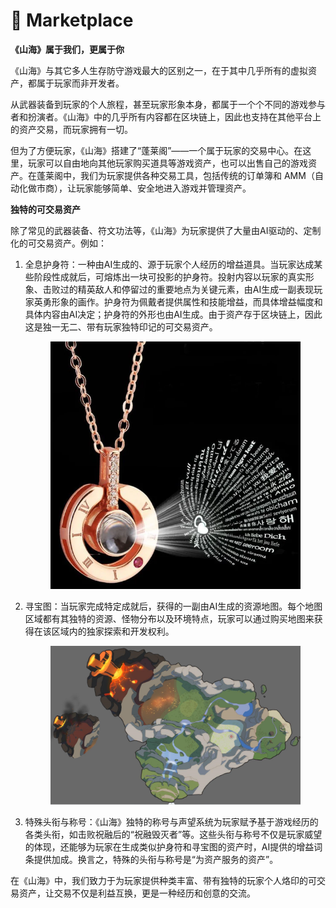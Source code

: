 # 🏪 Marketplace

**《山海》属于我们，更属于你**

《山海》与其它多人生存防守游戏最大的区别之一，在于其中几乎所有的虚拟资产，都属于玩家而非开发者。

从武器装备到玩家的个人旅程，甚至玩家形象本身，都属于一个个不同的游戏参与者和扮演者。《山海》中的几乎所有内容都在区块链上，因此也支持在其他平台上的资产交易，而玩家拥有一切。

但为了方便玩家，《山海》搭建了“蓬莱阁”——一个属于玩家的交易中心。在这里，玩家可以自由地向其他玩家购买道具等游戏资产，也可以出售自己的游戏资产。在蓬莱阁中，我们为玩家提供各种交易工具，包括传统的订单簿和 AMM（自动化做市商），让玩家能够简单、安全地进入游戏并管理资产。

**独特的可交易资产**

除了常见的武器装备、符文功法等，《山海》为玩家提供了大量由AI驱动的、定制化的可交易资产。例如：

1.  全息护身符：一种由AI生成的、源于玩家个人经历的增益道具。当玩家达成某些阶段性成就后，可熔炼出一块可投影的护身符。投射内容以玩家的真实形象、击败过的精英敌人和停留过的重要地点为关键元素，由AI生成一副表现玩家英勇形象的画作。护身符为佩戴者提供属性和技能增益，而具体增益幅度和具体内容由AI决定；护身符的外形也由AI生成。由于资产存于区块链上，因此这是独一无二、带有玩家独特印记的可交易资产。

    <figure><img src="../../.gitbook/assets/image (15).png" alt=""><figcaption></figcaption></figure>
2.  寻宝图：当玩家完成特定成就后，获得的一副由AI生成的资源地图。每个地图区域都有其独特的资源、怪物分布以及环境特点，玩家可以通过购买地图来获得在该区域内的独家探索和开发权利。

    <figure><img src="../../.gitbook/assets/image (17).png" alt=""><figcaption></figcaption></figure>
3. 特殊头衔与称号：《山海》独特的称号与声望系统为玩家赋予基于游戏经历的各类头衔，如击败祝融后的“祝融毁灭者”等。这些头衔与称号不仅是玩家威望的体现，还能够为玩家在生成类似护身符和寻宝图的资产时，AI提供的增益词条提供加成。换言之，特殊的头衔与称号是“为资产服务的资产”。

在《山海》中，我们致力于为玩家提供种类丰富、带有独特的玩家个人烙印的可交易资产，让交易不仅是利益互换，更是一种经历和创意的交流。
